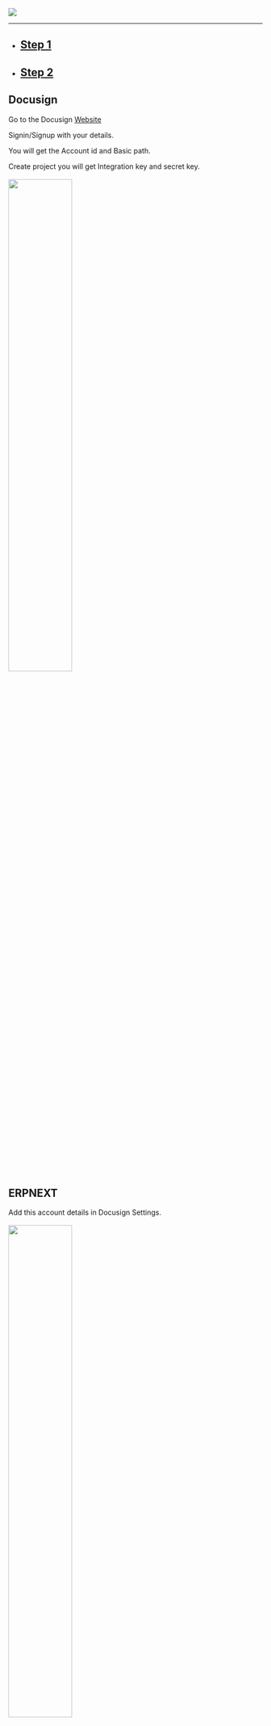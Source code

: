 <a href="https://admindemo.docusign.com/"><img src="https://user-images.githubusercontent.com/49873594/183577549-d4750f7e-b927-4ec0-9cd9-f52e63a65a18.png"></a>

										
<hr>
<ul>
	<li><h2><a href="#step1">Step 1</a></h2></li>
	<li><h2><a href="#step2">Step 2</a></h2></li>
</ul> 

<div id="step1">
	<h2>Docusign</h2>
Go to the Docusign <a href="https://admindemo.docusign.com/">Website</a>

Signin/Signup with your details.

You will get the Account id and Basic path.

Create project you will get Integration key and secret key.<br><br>
	<img src="https://user-images.githubusercontent.com/49873594/183581014-d3609093-b5b2-40a5-9d39-507ee83f386f.png" width="50%"><br><br>
</div> 

<div id="step2">
	<h2>ERPNEXT</h2>
Add this account details in Docusign Settings.<br><br>
<img src="https://user-images.githubusercontent.com/49873594/183580378-36e60023-ca35-40ed-bd39-528df9eaa2a8.png" width="50%"><br><br>

The Digital Signature Document should include a Sales Invoice or Purchase Order and an assigned role.<br><br>
<img src="https://user-images.githubusercontent.com/49873594/183580732-2ef4fe23-455c-4756-ad18-3a94c4595685.png" width="50%"><br><br>
Add this {host}/api/method/dsc_erpnext.dsc_api.auth_login in redirect url of Docusign project.<br><br>
	<img src="https://user-images.githubusercontent.com/49873594/183581152-e5e011c5-8ed7-4749-8f8c-b8ccb09a008d.png" width="50%"><br><br>
Upon submitting your Sales Invoice or Purchase Order, your Digital Signature Document will appear correspondingly on the DSC Sales Invoice or DSC Purchase Order.<br><br>
	<img src="https://user-images.githubusercontent.com/49873594/183580849-0109af84-37cd-43a2-8b4a-4bcac4457a3d.png" width="50%"><br><br>
You need to open DSC Sales Invoice or DSC Purchase and click on the appropriate action. <br><br>
<img src="https://user-images.githubusercontent.com/49873594/183581259-39273a75-e9b1-4849-8e8e-350ca4b17242.png" width="50%"><br><br>
You will then be redirected to Docusign, where you will need to drag and drop the signature.<br><br>
<img src="https://user-images.githubusercontent.com/49873594/183581412-220e491e-440e-463a-b6bd-4e07265dfdb0.png" width="50%"><br><br>
If you want add second signaure again a click on action.
</div>
